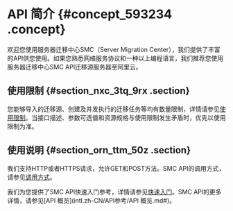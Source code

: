 # API 简介 {#concept_593234 .concept}

欢迎您使用服务器迁移中心SMC（Server Migration Center），我们提供了丰富的API供您使用。如果您熟悉网络服务协议和一种以上编程语言，我们推荐您使用服务器迁移中心SMC API迁移源服务器至阿里云。

## 使用限制 {#section_nxc_3tq_9rx .section}

您能够导入的迁移源、创建及并发执行的迁移任务等均有数量限制，详情请参见[使用限制](../../../../intl.zh-CN/产品简介/使用限制.md#)。当接口描述、参数可选值和资源规格与使用限制发生矛盾时，优先以使用限制为准。

## 使用说明 {#section_orn_ttm_50z .section}

我们支持HTTP或者HTTPS请求，允许GET和POST方法。SMC API的调用方式，请参见[调用方式](intl.zh-CN/API参考/调用方式.md#)。

我们为您提供了SMC API快速入门参考，详情请参见[快速入门](intl.zh-CN/API参考/快速入门.md#)。SMC API的更多详情，请参见[API 概览](intl.zh-CN/API参考/API 概览.md#)。

